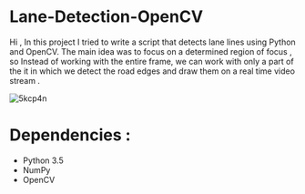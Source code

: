# Lane-Detection-OpenCV
Hi ,
In this project I tried to write a script that detects lane lines using Python and OpenCV. 
The main idea was to focus on a determined region of focus , so Instead of working with the entire frame, we can work with only a part of the it in which we detect the road edges and draw them on a real time video stream . 

![5kcp4n](https://user-images.githubusercontent.com/62244044/130329991-ff26be46-e72d-403d-bedb-f509ef775ecd.gif)

# Dependencies :
* Python 3.5
* NumPy
* OpenCV
